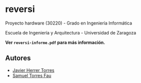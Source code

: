 # reversi
Proyecto hardware (30220) - Grado en Ingeniería Informática

Escuela de Ingeniería y Arquitectura - Universidad de Zaragoza

**Ver `reversi-informe.pdf` para más información.**

## Autores
- [Javier Herrer Torres](https://github.com/javierherrer)
- [Samuel Torres Fau](https://github.com/samueltorresfau)
